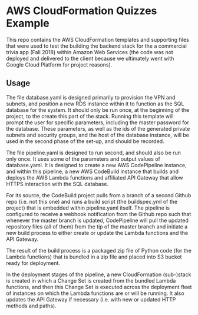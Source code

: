 # AWS CloudFormation Quizzes Example

This repo contains the AWS CloudFormation templates and supporting files that were used to test the building the backend stack for the a commercial trivia app (Fall 2018) within Amazon Web Services (the code was not deployed and delivered to the client because we ultimately went with Google Cloud Platform for project reasons).

## Usage

The file database.yaml is designed primarily to provision the VPN and subnets, and position a new RDS instance within it to function as the SQL database for the system. It should only be run once, at the beginning of the project, to the create this part of the stack. Running this template will prompt the user for specific parameters, including the master password for the database. These parameters, as well as the ids of the generated private subnets and security groups, and the host of the database instance, will be used in the second phase of the set-up, and should be recorded.

The file pipeline.yaml is designed to run second, and should also be run only once. It uses some of the parameters and output values of database.yaml. It is designed to create a new AWS CodePipeline instance, and within this pipeline, a new AWS CodeBuild instance that builds and deploys the AWS Lambda functions and affiliated API Gateway that allow HTTPS interaction with the SQL database.

For its source, the CodeBuild project pulls from a branch of a second Github repo (i.e. not this one) and runs a build script (the buildspec.yml of the project) that is embedded within pipeline.yaml itself. The pipeline is configured to receive a webhook notification from the Github repo such that whenever the master branch is updated, CodePipeline will pull the updated repository files (all of them) from the tip of the master branch and initiate a new build process to either create or update the Lambda functions and the API Gateway.

The result of the build process is a packaged zip file of Python code (for the Lambda functions) that is bundled in a zip file and placed into S3 bucket ready for deployment. 

In the deployment stages of the pipeline, a new CloudFormation (sub-)stack is created in which a Change Set is created from the bundled Lambda functions, and then this Change Set is executed across the deployment fleet of instances on which the Lambda functions are or will be running. It also updates the API Gateway if necessary (i.e. with new or updated HTTP methods and paths).


